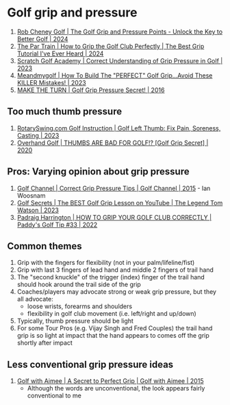 # Golf grip and pressure

1. [Rob Cheney Golf | The Golf Grip and Pressure Points - Unlock the Key to Better Golf | 2024](https://www.youtube.com/watch?v=C8JDlLaMpC4)
1. [The Par Train | How to Grip the Golf Club Perfectly | The Best Grip Tutorial I've Ever Heard | 2024](https://www.youtube.com/watch?v=9Pu7ksj-rtM)
1. [Scratch Golf Academy | Correct Understanding of Grip Pressure in Golf | 2023](https://www.youtube.com/watch?v=aSYxtVKCfQI)
1. [Meandmygolf | How To Build The "PERFECT" Golf Grip...Avoid These KILLER Mistakes! | 2023](https://www.youtube.com/watch?v=vW6i3IUTcq4)
1. [MAKE THE TURN | Golf Grip Pressure Secret! | 2016](https://www.youtube.com/watch?v=x6jNDGpZJmo)


## Too much thumb pressure

1. [RotarySwing.com Golf Instruction | Golf Left Thumb: Fix Pain, Soreness, Casting | 2023](https://www.youtube.com/watch?v=maR95trjSuE)
1. [Overhand Golf | THUMBS ARE BAD FOR GOLF!? [Golf Grip Secret] | 2020](https://www.youtube.com/watch?v=YxM8hd6Ojmo)


## Pros: Varying opinion about grip pressure

1. [Golf Channel | Correct Grip Pressure Tips | Golf Channel | 2015](https://www.youtube.com/watch?v=q5r6J5DIEt4) - Ian Woosnam
1. [Golf Secrets | The BEST Golf Grip Lesson on YouTube | The Legend Tom Watson | 2023](https://www.youtube.com/watch?v=LTHQtOX1fac)
1. [Padraig Harrington | HOW TO GRIP YOUR GOLF CLUB CORRECTLY | Paddy's Golf Tip #33 | 2022](https://www.youtube.com/watch?v=JxHly2uvHQs)


## Common themes

1. Grip with the fingers for flexibility (not in your palm/lifeline/fist)
1. Grip with last 3 fingers of lead hand and middle 2 fingers of trail hand
1. The "second knuckle" of the trigger (index) finger of the trail hand should
   hook around the trail side of the grip
1. Coaches/players may advocate strong or weak grip pressure, but they all
   advocate:
   * loose wrists, forearms and shoulders
   * flexibility in golf club movement (i.e. left/right and up/down)
1. Typically, thumb pressure should be light
1. For some Tour Pros (e.g. Vijay Singh and Fred Couples) the trail hand grip is so
   light at impact that the hand appears to comes off the grip shortly after impact


## Less conventional grip pressure ideas

1. [Golf with Aimee | A Secret to Perfect Grip | Golf with Aimee | 2015](https://www.youtube.com/watch?v=gQpiOl5jj88)
   - Although the words are unconventional, the look appears fairly conventional to me

